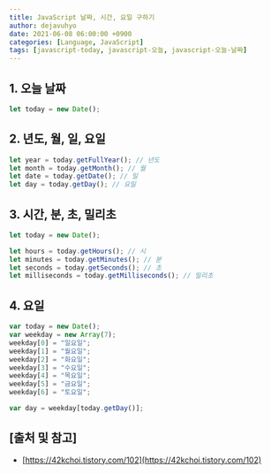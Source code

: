 ```yaml
---
title: JavaScript 날짜, 시간, 요일 구하기
author: dejavuhyo
date: 2021-06-08 06:00:00 +0900
categories: [Language, JavaScript]
tags: [javascript-today, javascript-오늘, javascript-오늘-날짜]
---
```


## 1. 오늘 날짜

```javascript
let today = new Date();
```

## 2. 년도, 월, 일, 요일

```javascript
let year = today.getFullYear(); // 년도
let month = today.getMonth(); // 월
let date = today.getDate(); // 일
let day = today.getDay(); // 요일
```

## 3. 시간, 분, 초, 밀리초

```javascript
let today = new Date();

let hours = today.getHours(); // 시
let minutes = today.getMinutes(); // 분
let seconds = today.getSeconds(); // 초
let milliseconds = today.getMilliseconds(); // 밀리초
```

## 4. 요일

```javascript
var today = new Date();
var weekday = new Array(7);
weekday[0] = "일요일";
weekday[1] = "월요일";
weekday[2] = "화요일";
weekday[3] = "수요일";
weekday[4] = "목요일";
weekday[5] = "금요일";
weekday[6] = "토요일";

var day = weekday[today.getDay()];
```

## [출처 및 참고]
* [https://42kchoi.tistory.com/102](https://42kchoi.tistory.com/102)
